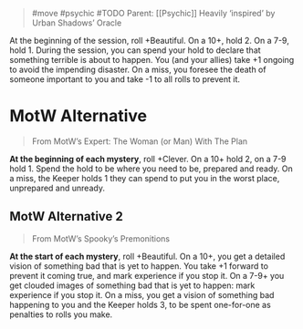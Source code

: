 > #move #psychic #TODO 
> Parent: [[Psychic]]
> Heavily ‘inspired’ by Urban Shadows’ Oracle

At the beginning of the session, roll +Beautiful. On a 10+, hold 2. On a 7-9, hold 1. During the session, you can spend your hold to declare that something terrible is about to happen. You (and your allies) take +1 ongoing to avoid the impending disaster. On a miss, you foresee the death of someone important to you and take -1 to all rolls to prevent it.

# MotW Alternative
> From MotW’s Expert: The Woman (or Man) With The Plan

**At the beginning of each mystery**, roll +Clever. On a 10+ hold 2, on a 7-9 hold 1. Spend the hold to be where you need to be, prepared and ready. On a miss, the Keeper holds 1 they can spend to put you in the worst place, unprepared and unready.

## MotW Alternative 2
> From MotW’s Spooky’s Premonitions

**At the start of each mystery**, roll +Beautiful. On a 10+, you get a detailed vision of something bad that is yet to happen. You take +1 forward to prevent it coming true, and mark experience if you stop it. On a 7-9+ you get clouded images of something bad that is yet to happen: mark experience if you stop it. On a miss, you get a vision of something bad happening to you and the Keeper holds 3, to be spent one-for-one as penalties to rolls you make.